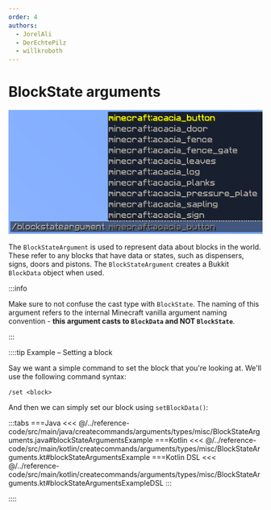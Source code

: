 ```yaml
---
order: 4
authors: 
  - JorelAli
  - DerEchtePilz
  - willkroboth
---
```


# BlockState arguments

![A block state argument with suggestions for Minecraft items](/images/arguments/blockstate.png)

The `BlockStateArgument` is used to represent data about blocks in the world. These refer to any blocks that have data or states, such as dispensers, signs, doors and pistons. The `BlockStateArgument` creates a Bukkit `BlockData` object when used.

:::info

Make sure to not confuse the cast type with `BlockState`. The naming of this argument refers to the internal Minecraft vanilla argument naming convention - **this argument casts to `BlockData` and NOT `BlockState`**.

:::

::::tip Example – Setting a block

Say we want a simple command to set the block that you're looking at. We'll use the following command syntax:

```mccmd
/set <block>
```

And then we can simply set our block using `setBlockData()`:

:::tabs
===Java
<<< @/../reference-code/src/main/java/createcommands/arguments/types/misc/BlockStateArguments.java#blockStateArgumentsExample
===Kotlin
<<< @/../reference-code/src/main/kotlin/createcommands/arguments/types/misc/BlockStateArguments.kt#blockStateArgumentsExample
===Kotlin DSL
<<< @/../reference-code/src/main/kotlin/createcommands/arguments/types/misc/BlockStateArguments.kt#blockStateArgumentsExampleDSL
:::

::::
